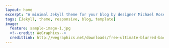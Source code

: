 ```yaml
---
layout: home
excerpt: "A minimal Jekyll theme for your blog by designer Michael Rose."
tags: [Jekyll, theme, responsive, blog, template]
image:
  feature: sample-image-1.jpg
  <!--credit: WeGraphics-->
  creditlink: http://wegraphics.net/downloads/free-ultimate-blurred-background-pack/
---
```

